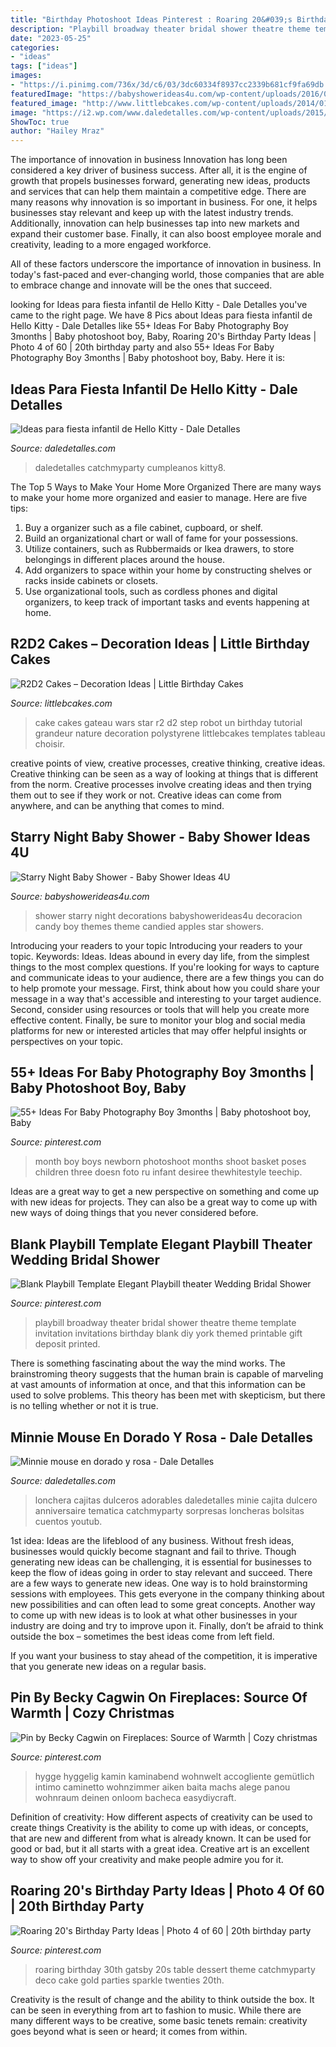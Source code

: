 ```yaml
---
title: "Birthday Photoshoot Ideas Pinterest : Roaring 20&#039;s Birthday Party Ideas"
description: "Playbill broadway theater bridal shower theatre theme template invitation invitations birthday blank diy york themed printable gift deposit printed"
date: "2023-05-25"
categories:
- "ideas"
tags: ["ideas"]
images:
- "https://i.pinimg.com/736x/3d/c6/03/3dc60334f8937cc2339b681cf9fa69db.jpg"
featuredImage: "https://babyshowerideas4u.com/wp-content/uploads/2016/09/Starry-Night-Baby-Shower-Candied-Apples.jpg"
featured_image: "http://www.littlebcakes.com/wp-content/uploads/2014/01/R2D2-Cake.jpg"
image: "https://i2.wp.com/www.daledetalles.com/wp-content/uploads/2015/09/idea-fiesta-hello-kitty8.jpg?resize=500%2C753"
ShowToc: true
author: "Hailey Mraz"
---
```



The importance of innovation in business
Innovation has long been considered a key driver of business success. After all, it is the engine of growth that propels businesses forward, generating new ideas, products and services that can help them maintain a competitive edge.
There are many reasons why innovation is so important in business. For one, it helps businesses stay relevant and keep up with the latest industry trends. Additionally, innovation can help businesses tap into new markets and expand their customer base. Finally, it can also boost employee morale and creativity, leading to a more engaged workforce.

All of these factors underscore the importance of innovation in business. In today's fast-paced and ever-changing world, those companies that are able to embrace change and innovate will be the ones that succeed.

	

		
looking for Ideas para fiesta infantil de Hello Kitty - Dale Detalles you've came to the right page. We have 8 Pics about Ideas para fiesta infantil de Hello Kitty - Dale Detalles like 55+ Ideas For Baby Photography Boy 3months | Baby photoshoot boy, Baby, Roaring 20&#039;s Birthday Party Ideas | Photo 4 of 60 | 20th birthday party and also 55+ Ideas For Baby Photography Boy 3months | Baby photoshoot boy, Baby. Here it is:
		
    
## Ideas Para Fiesta Infantil De Hello Kitty - Dale Detalles

<img loading=lazy src="https://i2.wp.com/www.daledetalles.com/wp-content/uploads/2015/09/idea-fiesta-hello-kitty8.jpg?resize=500%2C753" onerror="this.onerror=null;this.src='https://tse1.mm.bing.net/th?id=OIP.PLJjBRB3jqxXqsy5e8bMKwHaLJ&amp;pid=15.1';" alt="Ideas para fiesta infantil de Hello Kitty - Dale Detalles">

_Source: daledetalles.com_

>daledetalles catchmyparty cumpleanos kitty8. 

	

The Top 5 Ways to Make Your Home More Organized
There are many ways to make your home more organized and easier to manage. Here are five tips: 
1. Buy a organizer such as a file cabinet, cupboard, or shelf. 
2. Build an organizational chart or wall of fame for your possessions. 
3. Utilize containers, such as Rubbermaids or Ikea drawers, to store belongings in different places around the house. 
4. Add organizers to space within your home by constructing shelves or racks inside cabinets or closets. 
5. Use organizational tools, such as cordless phones and digital organizers, to keep track of important tasks and events happening at home.

    
## R2D2 Cakes – Decoration Ideas | Little Birthday Cakes

<img loading=lazy src="http://www.littlebcakes.com/wp-content/uploads/2014/01/R2D2-Cake.jpg" onerror="this.onerror=null;this.src='https://tse3.mm.bing.net/th?id=OIP.5eLXqiH1rwqq4-cKggSt-AHaJ7&amp;pid=15.1';" alt="R2D2 Cakes – Decoration Ideas | Little Birthday Cakes">

_Source: littlebcakes.com_

>cake cakes gateau wars star r2 d2 step robot un birthday tutorial grandeur nature decoration polystyrene littlebcakes templates tableau choisir. 

	

creative points of view, creative processes, creative thinking, creative ideas.
Creative thinking can be seen as a way of looking at things that is different from the norm. Creative processes involve creating ideas and then trying them out to see if they work or not. Creative ideas can come from anywhere, and can be anything that comes to mind.

    
## Starry Night Baby Shower - Baby Shower Ideas 4U

<img loading=lazy src="https://babyshowerideas4u.com/wp-content/uploads/2016/09/Starry-Night-Baby-Shower-Candied-Apples.jpg" onerror="this.onerror=null;this.src='https://tse3.mm.bing.net/th?id=OIP.d3Oqj8h7n6iIgZmco2JIUQHaJ4&amp;pid=15.1';" alt="Starry Night Baby Shower - Baby Shower Ideas 4U">

_Source: babyshowerideas4u.com_

>shower starry night decorations babyshowerideas4u decoracion candy boy themes theme candied apples star showers. 

	

Introducing your readers to your topic
Introducing your readers to your topic. Keywords: Ideas. Ideas abound in every day life, from the simplest things to the most complex questions. If you're looking for ways to capture and communicate ideas to your audience, there are a few things you can do to help promote your message. First, think about how you could share your message in a way that's accessible and interesting to your target audience. Second, consider using resources or tools that will help you create more effective content. Finally, be sure to monitor your blog and social media platforms for new or interested articles that may offer helpful insights or perspectives on your topic.

    
## 55+ Ideas For Baby Photography Boy 3months | Baby Photoshoot Boy, Baby

<img loading=lazy src="https://i.pinimg.com/736x/d4/94/02/d49402532921353acf4f924e6f79040c.jpg" onerror="this.onerror=null;this.src='https://tse3.mm.bing.net/th?id=OIP.fCyKYj9ZSGDYBr_yiDe5lgAAAA&amp;pid=15.1';" alt="55+ Ideas For Baby Photography Boy 3months | Baby photoshoot boy, Baby">

_Source: pinterest.com_

>month boy boys newborn photoshoot months shoot basket poses children three doesn foto ru infant desiree thewhitestyle teechip. 

	

Ideas are a great way to get a new perspective on something and come up with new ideas for projects. They can also be a great way to come up with new ways of doing things that you never considered before.

    
## Blank Playbill Template Elegant Playbill Theater Wedding Bridal Shower

<img loading=lazy src="https://i.pinimg.com/736x/39/ab/b9/39abb9c7935fb0162cae9b7fadedc246.jpg" onerror="this.onerror=null;this.src='https://tse2.mm.bing.net/th?id=OIP.9XiMsbJm8zwe_9XNsF4ApAHaKf&amp;pid=15.1';" alt="Blank Playbill Template Elegant Playbill theater Wedding Bridal Shower">

_Source: pinterest.com_

>playbill broadway theater bridal shower theatre theme template invitation invitations birthday blank diy york themed printable gift deposit printed. 

	

There is something fascinating about the way the mind works. The brainstroming theory suggests that the human brain is capable of marveling at vast amounts of information at once, and that this information can be used to solve problems. This theory has been met with skepticism, but there is no telling whether or not it is true.

    
## Minnie Mouse En Dorado Y Rosa - Dale Detalles

<img loading=lazy src="https://i2.wp.com/www.daledetalles.com/wp-content/uploads/2016/07/minnie-oro25.jpg" onerror="this.onerror=null;this.src='https://tse1.mm.bing.net/th?id=OIP.lRaual88TuTzWuyjzqBj_AHaLG&amp;pid=15.1';" alt="Minnie mouse en dorado y rosa - Dale Detalles">

_Source: daledetalles.com_

>lonchera cajitas dulceros adorables daledetalles minie cajita dulcero anniversaire tematica catchmyparty sorpresas loncheras bolsitas cuentos youtub. 

	

1st idea:
Ideas are the lifeblood of any business. Without fresh ideas, businesses would quickly become stagnant and fail to thrive. Though generating new ideas can be challenging, it is essential for businesses to keep the flow of ideas going in order to stay relevant and succeed.
There are a few ways to generate new ideas. One way is to hold brainstorming sessions with employees. This gets everyone in the company thinking about new possibilities and can often lead to some great concepts. Another way to come up with new ideas is to look at what other businesses in your industry are doing and try to improve upon it. Finally, don’t be afraid to think outside the box – sometimes the best ideas come from left field.

If you want your business to stay ahead of the competition, it is imperative that you generate new ideas on a regular basis.

    
## Pin By Becky Cagwin On Fireplaces: Source Of Warmth | Cozy Christmas

<img loading=lazy src="https://i.pinimg.com/736x/3d/c6/03/3dc60334f8937cc2339b681cf9fa69db.jpg" onerror="this.onerror=null;this.src='https://tse3.mm.bing.net/th?id=OIP.6D0JDcREfZ4UvntTKyPbDAHaKz&amp;pid=15.1';" alt="Pin by Becky Cagwin on Fireplaces: Source of Warmth | Cozy christmas">

_Source: pinterest.com_

>hygge hyggelig kamin kaminabend wohnwelt accogliente gemütlich intimo caminetto wohnzimmer aiken baita machs alege panou wohnraum deinen onloom bacheca easydiycraft. 

	

Definition of creativity: How different aspects of creativity can be used to create things
Creativity is the ability to come up with ideas, or concepts, that are new and different from what is already known. It can be used for good or bad, but it all starts with a great idea. Creative art is an excellent way to show off your creativity and make people admire you for it.

    
## Roaring 20&#039;s Birthday Party Ideas | Photo 4 Of 60 | 20th Birthday Party

<img loading=lazy src="https://i.pinimg.com/736x/72/12/99/72129957e1cc9479832115dff345f6e2.jpg" onerror="this.onerror=null;this.src='https://tse3.mm.bing.net/th?id=OIP.ntrbOE6QzwnBzNxqkxtOkgHaLG&amp;pid=15.1';" alt="Roaring 20&#039;s Birthday Party Ideas | Photo 4 of 60 | 20th birthday party">

_Source: pinterest.com_

>roaring birthday 30th gatsby 20s table dessert theme catchmyparty deco cake gold parties sparkle twenties 20th. 

	

Creativity is the result of change and the ability to think outside the box. It can be seen in everything from art to fashion to music. While there are many different ways to be creative, some basic tenets remain: creativity goes beyond what is seen or heard; it comes from within.

